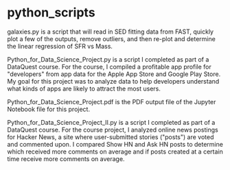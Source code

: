 # python_scripts

galaxies.py is a script that will read in SED fitting data from FAST, quickly plot a few of the outputs, remove outliers, and then re-plot and determine the linear regression of SFR vs Mass.

Python_for_Data_Science_Project.py is a script I completed as part of a DataQuest course.  For the course, I compiled a profitable app profile for "developers" from app data for the Apple App Store and Google Play Store.  My goal for this project was to analyze data to help developers understand what kinds of apps are likely to attract the most users.

Python_for_Data_Science_Project.pdf is the PDF output file of the Jupyter Notebook file for this project.

Python_for_Data_Science_Project_II.py is a script I completed as part of a DataQuest course.  For the course project, I analyzed online news postings for Hacker News, a site where user-submitted stories ("posts") are voted and commented upon.  I compared Show HN and Ask HN posts to determine which received more comments on average and if posts created at a certain time receive more comments on average.
